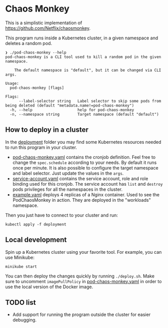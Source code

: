 # Chaos Monkey

This is a simplistic implementation of https://github.com/Netflix/chaosmonkey.

This program runs inside a Kubernetes cluster, in a given namespace and deletes a random pod.

```
❯ ./pod-chaos-monkey --help
pod-chaos-monkey is a CLI tool used to kill a random pod in the given namespace. 
    
    The default namespace is "default", but it can be changed via CLI args.

Usage:
  pod-chaos-monkey [flags]

Flags:
      --label-selector string   Label selector to skip some pods from being deleted (default "metadata.name!=pod-chaos-monkey")
  -h, --help                    help for pod-chaos-monkey
  -n, --namespace string        Target namespace (default "default")
```

## How to deploy in a cluster

In the [deployment](deployment) folder you may find some Kubernetes resources needed to run this program in your cluster.

- [pod-chaos-monkey.yaml](deployment/pod-chaos-monkey.yaml) contains the cronjob definition. Feel free to change the `spec.schedule` according to your needs. By default it runs once per minute. It is also possible to configure the target namespace and label selector. Just update the values in the `args`.
- [service-account.yaml](deployment/service-account.yaml) contains the service account, role and role binding used for this cronjob. The service account has `list` and `destroy` pods privileges for all the namespaces in the cluster.
- [example.yaml](deployment/example.yaml) deploys 4 replicas of a Nginx container. Used to see the PodChaosMonkey in action. They are deployed in the "workloads" namespace.

Then you just have to connect to your cluster and run:

```
kubectl apply -f deployment
```

## Local development

Spin up a Kubernetes cluster using your favorite tool. For example, you can use Minikube:

```
minikube start
```

You can then deploy the changes quickly by running `./deploy.sh`. Make sure to uncomment `imagePullPolicy` in [pod-chaos-monkey.yaml](deployment/pod-chaos-monkey.yaml) in order to use the local version of the Docker image.


## TODO list

- Add support for running the program outside the cluster for easier debugging.
